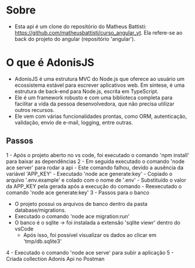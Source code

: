 # Sobre
* Esta api é um clone do repositório do Matheus Battisti: https://github.com/matheusbattisti/curso_angular_yt. Ela refere-se ao back do projeto do angular (repositório 'angular').

# O que é AdonisJS
* AdonisJS é uma estrutura MVC do Node.js que oferece ao usuário um ecossistema estável para escrever aplicativos web. Em síntese, é uma estrutura de back-end para Node.js, escrita em TypeScript.
* Ele é um framework robusto e com uma biblioteca completa para facilitar a vida da pessoa desenvolvedora, que não precisa utilizar outros recursos.
* Ele vem com várias funcionalidades prontas, como ORM, autenticação, validação, envio de e-mail, logging, entre outras.

## Passos
1 - Após o projeto aberto no vs code, foi executado o comando 'npm install' para baixar as dependências
2 - Em seguida executado o comando 'node ace server' para rodar a api
	- Este comando falhou, devido a ausência da variável 'APP_KEY'
		- Executado 'node ace generate:key'
		- Copiado o arquivo '.env.example' e colado com o nome de '.env'
		- Substituído o valor da APP_KEY pela gerada após a execução do comando
		- Reexecutado o comando 'node ace generate:key'
3 - Passos para o banco
* O projeto possui os arquivos de banco dentro da pasta database/migrations.
* Executado o comando 'node ace migration:run'
* O banco é o sqlite -> foi instalada a extensão 'sqlite viewr' dentro do vsCode
	* Após isso, foi possível visualizar os dados ao clicar em 'tmp/db.sqlite3'

4 - Executado o comando 'node ace serve' para subir a aplicação
5 - Criada collection Adonis Api no Postman